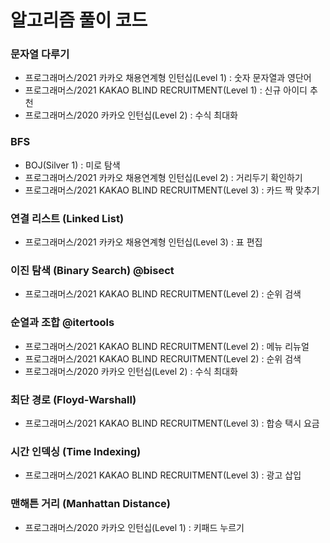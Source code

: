 # 알고리즘 풀이 코드

### 문자열 다루기
- 프로그래머스/2021 카카오 채용연계형 인턴십(Level 1) : 숫자 문자열과 영단어
- 프로그래머스/2021 KAKAO BLIND RECRUITMENT(Level 1) : 신규 아이디 추천
- 프로그래머스/2020 카카오 인턴십(Level 2) : 수식 최대화

### BFS
- BOJ(Silver 1) : 미로 탐색
- 프로그래머스/2021 카카오 채용연계형 인턴십(Level 2) : 거리두기 확인하기
- 프로그래머스/2021 KAKAO BLIND RECRUITMENT(Level 3) : 카드 짝 맞추기

### 연결 리스트 (Linked List)
- 프로그래머스/2021 카카오 채용연계형 인턴십(Level 3) : 표 편집

### 이진 탐색 (Binary Search) @bisect
- 프로그래머스/2021 KAKAO BLIND RECRUITMENT(Level 2) : 순위 검색

### 순열과 조합 @itertools
- 프로그래머스/2021 KAKAO BLIND RECRUITMENT(Level 2) : 메뉴 리뉴얼
- 프로그래머스/2021 KAKAO BLIND RECRUITMENT(Level 2) : 순위 검색
- 프로그래머스/2020 카카오 인턴십(Level 2) : 수식 최대화

### 최단 경로 (Floyd-Warshall)
- 프로그래머스/2021 KAKAO BLIND RECRUITMENT(Level 3) : 합승 택시 요금

### 시간 인덱싱 (Time Indexing)
- 프로그래머스/2021 KAKAO BLIND RECRUITMENT(Level 3) : 광고 삽입

### 맨해튼 거리 (Manhattan Distance)
- 프로그래머스/2020 카카오 인턴십(Level 1) : 키패드 누르기

